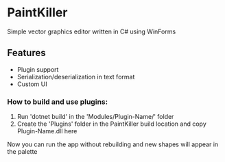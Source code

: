 # PaintKiller
Simple vector graphics editor written in C# using WinForms
## Features
- Plugin support
- Serialization/deserialization in text format
- Custom UI
### How to build and use plugins:
1) Run 'dotnet build' in the 'Modules/Plugin-Name/' folder
2) Create the 'Plugins' folder in the PaintKiller build location and copy Plugin-Name.dll here

Now you can run the app without rebuilding and new shapes will appear in the palette
